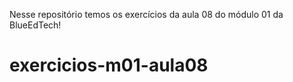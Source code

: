 Nesse repositório temos os exercícios da aula 08 do módulo 01 da BlueEdTech!
# exercicios-m01-aula08
